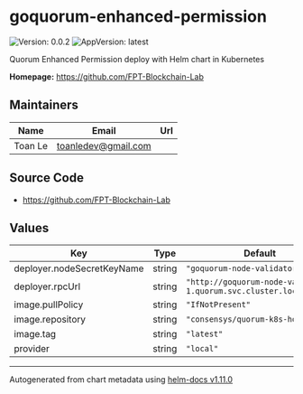 # goquorum-enhanced-permission

![Version: 0.0.2](https://img.shields.io/badge/Version-0.0.2-informational?style=flat-square) ![AppVersion: latest](https://img.shields.io/badge/AppVersion-latest-informational?style=flat-square)

Quorum Enhanced Permission deploy with Helm chart in Kubernetes

**Homepage:** <https://github.com/FPT-Blockchain-Lab>

## Maintainers

| Name | Email | Url |
| ---- | ------ | --- |
| Toan Le | <toanledev@gmail.com> |  |

## Source Code

* <https://github.com/FPT-Blockchain-Lab>

## Values

| Key | Type | Default | Description |
|-----|------|---------|-------------|
| deployer.nodeSecretKeyName | string | `"goquorum-node-validator-1-keys"` |  |
| deployer.rpcUrl | string | `"http://goquorum-node-validator-1.quorum.svc.cluster.local:8545"` |  |
| image.pullPolicy | string | `"IfNotPresent"` |  |
| image.repository | string | `"consensys/quorum-k8s-hooks"` |  |
| image.tag | string | `"latest"` |  |
| provider | string | `"local"` |  |

----------------------------------------------
Autogenerated from chart metadata using [helm-docs v1.11.0](https://github.com/norwoodj/helm-docs/releases/v1.11.0)
